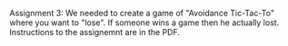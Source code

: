 Assignment 3:
We needed to create a game of "Avoidance Tic-Tac-To" where you want to "lose". 
If someone wins a game then he actually lost.
Instructions to the assignemnt are in the PDF.
